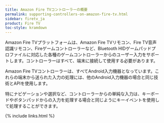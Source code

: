 ```yaml
---
title: Amazon Fire TVコントローラーの概要
permalink: supporting-controllers-on-amazon-fire-tv.html
sidebar: firetv_ja
product: Fire TV
toc-style: kramdown
---
```


Amazon Fire TVプラットフォームは、Amazon Fire TVリモコン、Fire TV音声認識リモコン、Fireゲームコントローラーなど、Bluetooth HIDゲームパッドプロファイルに対応した各種のゲームコントローラーからのユーザー入力をサポートします。コントローラーはすべて、端末に接続して使用する必要があります。

Amazon Fire TVコントローラーは、すべてAndroid入力機器となっています。これらの端末から送られた入力の処理には、他のAndroid入力機器の場合と同じ技術とAPIを使用します。

特にナビゲーションや選択など、コントローラーからの単純な入力は、キーボードやボタンパッドからの入力を処理する場合と同じようにキーイベントを使用して処理することができます。


{% include links.html %}
